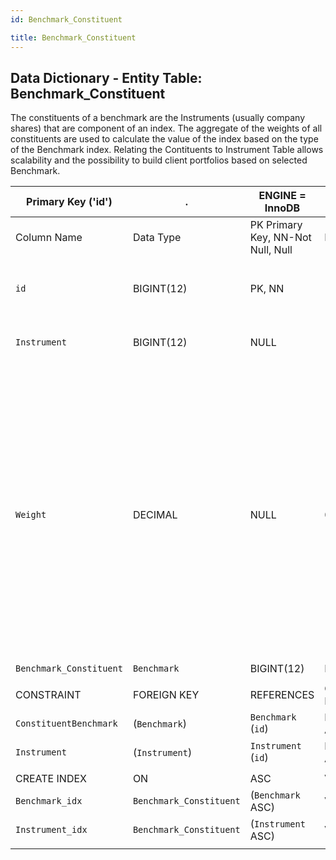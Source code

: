 ```yaml
---
id: Benchmark_Constituent

title: Benchmark_Constituent
---
```


## Data Dictionary - Entity Table: Benchmark_Constituent

The constituents of a benchmark are the Instruments (usually company shares) that are component of an index. 
The aggregate of the weights of all constituents are used to calculate the value of the index based on the type of the Benchmark index. 
Relating the Contituents to Instrument Table allows scalability and the possibility to build client portfolios based on selected Benchmark.

| Primary Key ('id')|.|ENGINE = InnoDB|.|.|
|---|---|---|---|---|
| Column Name| Data Type|PK Primary Key, NN-Not Null, Null|Example|Comment|
|| 
|`id`| BIGINT(12)| PK, NN|1|PrimaryKey-ID, Not Null (auto creates)|
|`Instrument`| BIGINT(12)| NULL|1|Instrument id from Instrument table.|
|`Weight`| DECIMAL |NULL|0.05|Price weighted index as a decimal. Share of the instrument in the respective benchmark. Having instrument return and weight, benchmark return could be calculated and  then further compared with client portfolio return.|
|`Benchmark_Constituent`|`Benchmark`| BIGINT(12)| NULL|1| Benchmark id of the respective Benchmark to which the Constituents belong.|
||
|CONSTRAINT|FOREIGN KEY|REFERENCES |ON DELETE|ON UPDATE|
|`ConstituentBenchmark`|(`Benchmark`)|`Benchmark` (`id`)|NO ACTION| NO ACTION|
|`Instrument`|(`Instrument`)|`Instrument` (`id`)|NO ACTION| NO ACTION|
||
|CREATE INDEX|ON|ASC|VISABLE|.|
|`Benchmark_idx`|`Benchmark_Constituent`|(`Benchmark` ASC)| VISIBLE;|.|
|`Instrument_idx`|`Benchmark_Constituent`|(`Instrument` ASC)| VISIBLE;|.|
||
